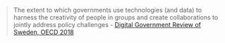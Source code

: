 <!-- TITLE: Definitions Gaap -->
<!-- SUBTITLE: A quick summary of Definitions Gaap -->

> The extent to which governments use technologies (and data) to harness the creativity of people in groups and create collaborations to jointly address policy challenges - [Digital Government Review of Sweden, OECD 2018](http://www.oecd.org/internet/digital-government/digital-government-review-of-sweden-2018.pdf
)